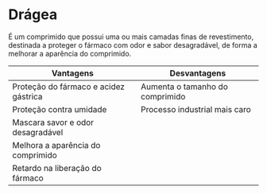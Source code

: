 # Drágea
É um comprimido que possui uma ou mais camadas finas de revestimento, destinada a proteger o fármaco com odor e sabor desagradável, de forma a melhorar a aparência do comprimido.

Vantagens | Desvantagens
--- | ---
Proteção do fármaco e acidez gástrica | Aumenta o tamanho do comprimido
Proteção contra umidade | Processo industrial mais caro
Mascara savor e odor desagradável | 
Melhora a aparência do comprimido | 
Retardo na liberação do fármaco | 
